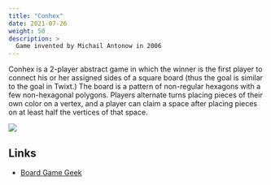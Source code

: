 ```yaml
---
title: "Conhex"
date: 2021-07-26
weight: 50
description: >
  Game invented by Michail Antonow in 2006
---
```


Conhex is a 2-player abstract game in which the winner is the first player to connect his or her assigned sides of a square board (thus the goal is similar to the goal in Twixt.) The board is a pattern of non-regular hexagons with a few non-hexagonal polygons. Players alternate turns placing pieces of their own color on a vertex, and a player can claim a space after placing pieces on at least half the vertices of that space.

![](/games/conhex01.png)

## Links

- [Board Game Geek](https://boardgamegeek.com/boardgame/10989/conhex)


